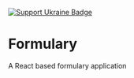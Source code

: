 [![Support Ukraine Badge](https://bit.ly/support-ukraine-now)](https://github.com/support-ukraine/support-ukraine)

# Formulary
A React based formulary application
